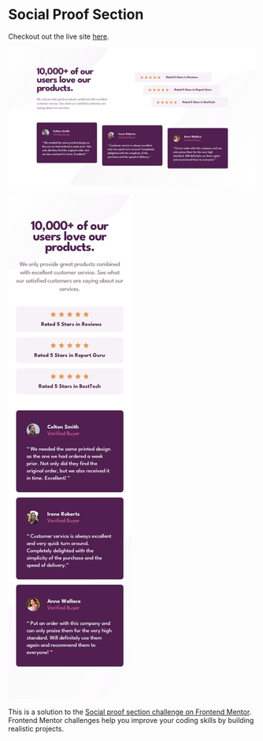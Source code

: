 # Social Proof Section

Checkout out the live site [here](https://elorenn.github.io/social-proof-section/).

![Social Proof Section Desktop](/design/desktop-design.jpg)

![Social Proof Section Mobile](/design/mobile-design.jpg)

This is a solution to the [Social proof section challenge on Frontend Mentor](https://www.frontendmentor.io/challenges/social-proof-section-6e0qTv_bA). Frontend Mentor challenges help you improve your coding skills by building realistic projects.
